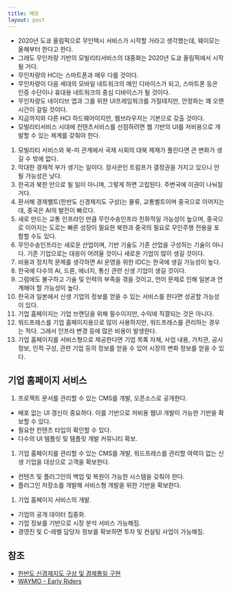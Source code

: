 ```yaml
---
title: 메모
layout: post
---
```


- 2020년 도쿄 올림픽으로 무인택시 서비스가 시작할 거라고 생각했는데, 웨이모는 올해부터 한다고 한다.
- 그래도 무인차량 기반의 모빌리티서비스의 대중화는 2020년 도쿄 올림픽에서 시작될 거다.
- 무인차량의 HCI는 스마트폰과 매우 다를 것이다.
- 무인차량이 다음 세대의 모바일 네트워크의 메인 디바이스가 되고, 스마트폰 등은 인증 수단이나 휴대용 네트워크의 중심 디바이스가 될 것이다.
- 무인차량도 네이티브 앱과 그를 위한 UI프레임워크를 가질테지만, 안정화는 꽤 오랜 시간이 걸릴 것이다.
- 지금까지와 다른 HCI 하드웨어이지만, 웹브라우저는 기본으로 갖출 것이다.
- 모빌리티서비스 시대에 컨텐츠서비스를 선점하려면 웹 기반의 UI를 저비용으로 개발할 수 있는 체계를 갖춰야 한다.

1. 모빌리티 서비스와 북-미 관계에서 국제 사회의 대북 제재가 풀린다면 큰 변화가 생길 수 밖에 없다.
1. 막대한 경제적 부가 생기는 일이다. 장사꾼인 트럼프가 결정권을 가지고 있으니 안될 가능성은 낮다.
1. 한국과 북한 만으로 될 일이 아니며, 그렇게 하면 고립된다. 주변국에 이권이 나눠질 거다.
1. 환서해 경제밸트(한반도 신경제지도 구상)는 물류, 교통벨트이며 중국으로 이어지는데, 중국은 AI의 발전이 빠르다.
1. 새로 만드는 교통 인프라인 만큼 무인수송인프라 친화적일 가능성이 높으며, 중국으로 이어지는 도로는 빠른 성장이 필요한 북한과 중국의 필요로 무인주행 전용을 포함할 수도 있다.
1. 무인수송인프라는 새로운 산업이며, 기반 기술도 기존 산업을 구성하는 기술이 아니다. 기존 기업으로는 대응이 어려울 것이니 새로운 기업이 많이 생길 것이다.
1. 비용과 정치적 문제를 생각하면 AI 운영을 위한 IDC는 한국에 생길 가능성이 높다.
1. 한국에 다수의 AI, 드론, 에너지, 통신 관련 신생 기업이 생길 것이다.
1. 그럼에도 불구하고 기술 및 인력의 부족을 겪을 것이고, 언어 문제로 인해 일본과 연계해야 할 가능성이 높다.
1. 한국과 일본에서 신생 기업의 정보를 얻을 수 있는 서비스를 한다면 성공할 가능성이 있다.
1. 기업 홈페이지는 기업 브랜딩을 위해 필수이지만, 수익에 직결되는 것은 아니다.
1. 워드프레스를 기업 홈페이지용으로 많이 사용하지만, 워드프레스를 관리하는 경우는 적다. 그래서 인프라 변경 등에 많은 비용이 발생한다.
1. 기업 홈페이지를 서비스형으로 제공한다면 기업 목록 자체, 사업 내용, 가치관, 공시정보, 인적 구성, 관련 기업 등의 정보를 얻을 수 있어 시장의 변화 정보를 얻을 수 있다.

## 기업 홈페이지 서비스

1. 프로젝트 문서를 관리할 수 있는 CMS를 개발, 오픈소스로 공개한다.
  - 배포 없는 UI 갱신이 중요하다. 이를 기반으로 저비용 웹UI 개발이 가능한 기반을 확보할 수 있다.
  - 필요한 컨텐츠 타입의 확인할 수 있다.
  - 다수의 UI 템플릿 및 템플릿 개발 커뮤니티 확보.
1. 기업 홈페이지를 관리할 수 있는 CMS를 개발, 워드프레스를 관리할 여력이 없는 신생 기업을 대상으로 고객을 확보한다.
  - 컨텐츠 및 플러그인의 백업 및 복원이 가능한 시스템을 갖춰야 한다.
  - 플러그인 저장소를 개발해 서비스형 개발을 위한 기반을 확보한다.
1. 기업 홈페이지 서비스의 개발.
  - 기업의 공개 데이터 집중화.
  - 기업 정보를 기반으로 시장 분석 서비스 가능해짐.
  - 경영진 및 C-레벨 담당자 정보를 확보하면 투자 및 컨설팅 사업이 가능해짐.

## 참조

- [한반도 신경제지도 구상 및 경제통일 구현](https://www.unikorea.go.kr/unikorea/policy/project/task/precisionmap/)
- [WAYMO - Early Riders](https://waymo.com/apply/)